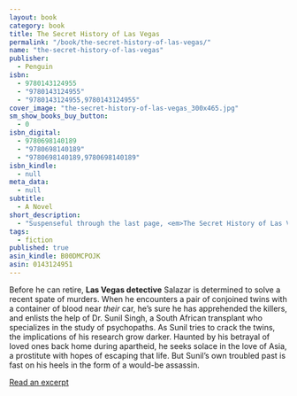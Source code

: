 ```yaml
---
layout: book
category: book
title: The Secret History of Las Vegas
permalink: "/book/the-secret-history-of-las-vegas/"
name: "the-secret-history-of-las-vegas"
publisher: 
  - Penguin
isbn: 
  - 9780143124955
  - "9780143124955"
  - "9780143124955,9780143124955"
cover_image: "the-secret-history-of-las-vegas_300x465.jpg"
sm_show_books_buy_button: 
  - 0
isbn_digital: 
  - 9780698140189
  - "9780698140189"
  - "9780698140189,9780698140189"
isbn_kindle: 
  - null
meta_data: 
  - null
subtitle: 
  - A Novel
short_description: 
  - "Suspenseful through the last page, <em>The Secret History of Las Vegas</em> is Chris Abani’s most accomplished work to date, with his trademark visionary prose and a striking compassion for the inner lives of outsiders."
tags: 
  - fiction
published: true
asin_kindle: B00DMCPOJK
asin: 0143124951
---
```


Before he can retire, **Las Vegas detective** Salazar is determined to solve a recent spate of murders. When he encounters a pair of conjoined twins with a container of blood near _their_ car, he’s sure he has apprehended the killers, and enlists the help of Dr. Sunil Singh, a South African transplant who specializes in the study of psychopaths. As Sunil tries to crack the twins, the implications of his research grow darker. Haunted by his betrayal of loved ones back home during apartheid, he seeks solace in the love of Asia, a prostitute with hopes of escaping that life. But Sunil’s own troubled past is fast on his heels in the form of a would-be assassin.


[Read an excerpt](/posts/2013/12/15/excerpt-from-the-secret-history-of-las-vegas/)